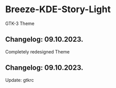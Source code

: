 # Breeze-KDE-Story-Light
GTK-3 Theme

Changelog: 09.10.2023.
-----------------------

Completely redesigned Theme

Changelog: 09.10.2023.
-----------------------

Update: gtkrc
